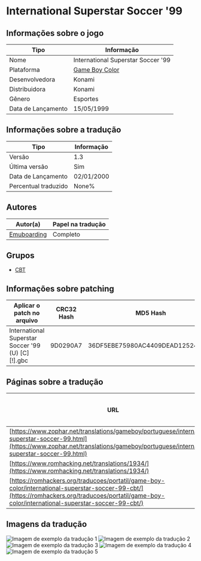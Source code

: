 # International Superstar Soccer '99

## Informações sobre o jogo

| Tipo | Informação |
| ----------- | ----------- |
| Nome | International Superstar Soccer '99 |
| Plataforma | [Game Boy Color](../) |
| Desenvolvedora | Konami |
| Distribuidora | Konami |
| Gênero | Esportes |
| Data de Lançamento | 15/05/1999 |

## Informações sobre a tradução

| Tipo | Informação |
| ----------- | ----------- |
| Versão | 1\.3 |
| Última versão | Sim |
| Data de Lançamento | 02/01/2000 |
| Percentual traduzido | None% |

## Autores

| Autor(a) | Papel na tradução |
| ----------- | ----------- |
| [Emuboarding](../../../autores/emuboarding/) | Completo |

## Grupos

* [CBT](../../../grupos/cbt/)

## Informações sobre patching

| Aplicar o patch no arquivo | CRC32 Hash | MD5 Hash |
| ----------- | ----------- | ----------- |
| International Superstar Soccer '99 \(U\) \[C\]\[\!\]\.gbc | 9D0290A7 | 36DF5EBE75980AC4409DEAD125247BCE |

## Páginas sobre a tradução

| URL | Oficial (publicado pelos autores) | Possuí link de download |
| ----------- | ----------- | ----------- |
| [https://www.zophar.net/translations/gameboy/portuguese/international-superstar-soccer-99.html](https://www.zophar.net/translations/gameboy/portuguese/international-superstar-soccer-99.html) | Não | Sim |
| [https://www.romhacking.net/translations/1934/](https://www.romhacking.net/translations/1934/) | Não | Sim |
| [https://romhackers.org/traducoes/portatil/game-boy-color/international-superstar-soccer-99-cbt/](https://romhackers.org/traducoes/portatil/game-boy-color/international-superstar-soccer-99-cbt/) | Não | Não |

## Imagens da tradução

![Imagem de exemplo da tradução 1](1.png)
![Imagem de exemplo da tradução 2](2.png)
![Imagem de exemplo da tradução 3](3.png)
![Imagem de exemplo da tradução 4](4.png)
![Imagem de exemplo da tradução 5](5.png)